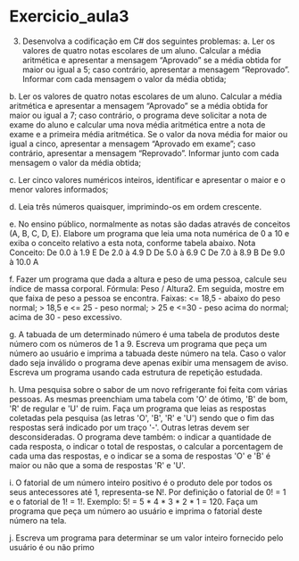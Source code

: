 # Exercicio_aula3

3. Desenvolva a codificação em C# dos seguintes problemas:
a. Ler os valores de quatro notas escolares de um aluno. Calcular a média aritmética e 
apresentar a mensagem “Aprovado” se a média obtida for maior ou igual a 5; caso 
contrário, apresentar a mensagem “Reprovado”. Informar com cada mensagem o 
valor da média obtida;

b. Ler os valores de quatro notas escolares de um aluno. Calcular a média aritmética e 
apresentar a mensagem “Aprovado” se a média obtida for maior ou igual a 7; caso 
contrário, o programa deve solicitar a nota de exame do aluno e calcular uma nova 
média aritmética entre a nota de exame e a primeira média aritmética. Se o valor 
da nova média for maior ou igual a cinco, apresentar a mensagem “Aprovado em 
exame”; caso contrário, apresentar a mensagem “Reprovado”. Informar junto com 
cada mensagem o valor da média obtida;

c. Ler cinco valores numéricos inteiros, identificar e apresentar o maior e o menor 
valores informados;

d. Leia três números quaisquer, imprimindo-os em ordem crescente.

e. No ensino público, normalmente as notas são dadas através de conceitos (A, B, C, 
D, E). Elabore um programa que leia uma nota numérica de 0 a 10 e exiba o conceito
relativo a esta nota, conforme tabela abaixo.
Nota Conceito:
De 0.0 à 1.9 E
De 2.0 à 4.9 D
De 5.0 à 6.9 C
De 7.0 à 8.9 B
De 9.0 à 10.0 A

f. Fazer um programa que dada a altura e peso de uma pessoa, calcule seu índice 
de massa corporal. Fórmula: Peso / Altura2. Em seguida, mostre em que faixa 
de peso a pessoa se encontra. Faixas: <= 18,5 - abaixo do peso normal; > 18,5 e 
<= 25 - peso normal; > 25 e <=30 - peso acima do normal; acima de 30 - peso 
excessivo.

g. A tabuada de um determinado número é uma tabela de produtos deste número 
com os números de 1 a 9. Escreva um programa que peça um número ao usuário e 
imprima a tabuada deste número na tela. Caso o valor dado seja inválido o programa 
deve apenas exibir uma mensagem de aviso. Escreva um programa usando cada 
estrutura de repetição estudada.

h. Uma pesquisa sobre o sabor de um novo refrigerante foi feita com várias pessoas. 
As mesmas preenchiam uma tabela com 'O' de ótimo, 'B' de bom, 'R' de regular e 
'U' de ruim. Faça um programa que leias as respostas coletadas pela pesquisa (as 
letras 'O', 'B', 'R' e 'U') sendo que o fim das respostas será indicado por um traço '-'. 
Outras letras devem ser desconsideradas. O programa deve também:
o indicar a quantidade de cada resposta,
o indicar o total de respostas,
o calcular a porcentagem de cada uma das respostas, e
o indicar se a soma de respostas 'O' e 'B' é maior ou não que a soma de respostas 
'R' e 'U'.

i. O fatorial de um número inteiro positivo é o produto dele por todos os seus 
antecessores até 1, representa-se N!. Por definição o fatorial de 0! = 1 e o fatorial 
de 1! = 1!. Exemplo: 5! = 5 * 4 * 3 * 2 * 1 = 120. Faça um programa que peça um 
número ao usuário e imprima o fatorial deste número na tela.

j. Escreva um programa para determinar se um valor inteiro fornecido pelo usuário é 
ou não primo
